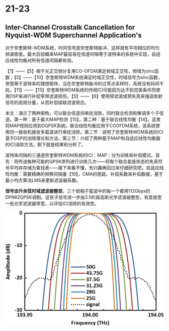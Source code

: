 # 21-23

## Inter-Channel Crosstalk Cancellation for Nyquist-WDM Superchannel Application's

对于奈奎斯特-WDM系统，时间信号是奈奎斯特脉冲，这样就有平坦相位的均匀频谱密度。最大后验概率MAP最容易在信道间隔等于波特率的系统中实现，自适应线性均衡对所有信道间隔都有效。

【1】——【5】相干光正交频分复用CO-OFDM满足频域正交性，频域为sinc函数；【5】——【10】奈奎斯特WDM系统满足时域正交性，时域信号为sinc函数，带宽等于波特率的理想矩阵，当在奈奎斯特脉冲的过零点采样时，系统没有码间干扰。【11】——【13】奈奎斯特WDM系统的传统ICI可能因为达不到完美条件而使用DSP来进行补偿窄带滤波损伤。【5】——【6】使用预滤波或预失真来强调发射信号的高频分量，从而补偿级联滤波效应。

本文：演示了两种架构，可以联合信道间串扰消除，同时联合检测和解调多个子信道。第一种：基于最大MAP检测【15】，第二种：基于联合线性均衡【14】。这里将MAP规则应用到DQPSK系统。联合线性均衡应用于COOFDM系统，该系统使用同一接收机接收多载波进行串扰消除。第二节：说明了奈奎斯特WDM系统的ICI基于DSP的消除理论和方法。第三节：介绍了两种基于MAP和自适应线性均衡器的ICI消除方法。剩下就是结果和分析了。

波特率间隔的三通道奈奎斯特WDM系统的ICI：MAP：分为训练和补偿模式。首先：将传送每种可能的QPSK序列进行训练几次——将每个联合星座状态的失真符号平均并存储为查找表——接下来看不懂，有兴趣再回过来仔细研究吧。自适应线性均衡：需要精确的频移间隔量【19】，CMA的思路，补偿系数来补偿数据，基于最小均方算法LMS来更新滤波器系数。

**信号由升余弦时域滤波器整型**，三个锁相子载波中的每一个都用112Gbps的DPNRZQPSK调制。这些子信号进一步由3.5阶超高斯光学滤波器整型，有意放宽一些光学滤波器带宽，以评估ICI消除的有效性。

![](../../.gitbook/assets/image.png)

